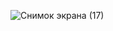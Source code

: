 ![Снимок экрана (17)](https://github.com/user-attachments/assets/e45e3eec-15bc-4513-891b-fe40312fe2d6)
